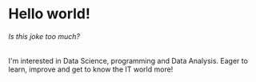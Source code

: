 # Hello world!
###### Is this joke too much?
I'm interested in Data Science, programming and Data Analysis. Eager to learn, improve and get to know the IT world more!
